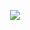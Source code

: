 <p align="center">
  <picture>
    <source media="(prefers-color-scheme: dark)" srcset="https://streak-stats.demolab.com?user=twinik&theme=rising-sun&date_format=j%2Fn%5B%2FY%5D&mode=weekly" />
    <img src="https://streak-stats.demolab.com?user=twinik&theme=blood&date_format=j%2Fn%5B%2FY%5D&mode=weekly" />
  </picture>
</p>
<!--
**twinik/twinik** is a ✨ _special_ ✨ repository because its `README.md` (this file) appears on your GitHub profile.

Here are some ideas to get you started:

- 🔭 I’m currently working on ...
- 🌱 I’m currently learning ...
- 👯 I’m looking to collaborate on ...
- 🤔 I’m looking for help with ...
- 💬 Ask me about ...
- 📫 How to reach me: ...
- 😄 Pronouns: ...
- ⚡ Fun fact: ...
